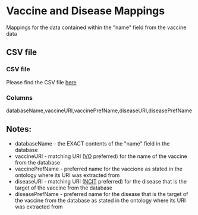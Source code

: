 # Vaccine and Disease Mappings

Mappings for the data contained within the "name" field from the vaccine data 

## CSV file 

### CSV file
Please find the CSV file [here](../csv/vaccineName_mappings.csv)

### Columns

databaseName,vaccineURI,vaccinePrefName,diseaseURI,diseasePrefName


## Notes:
  * databaseName - the EXACT contents of the "name" field in the database
  * vaccineURI - matching URI ([VO](http://www.ontobee.org/ontology/VO) preferred) for the name of the vaccine from the database
  * vaccinePrefName - preferred name for the vaccione as stated in the ontology where its URI was extracted from
  * diseaseURI - matching URI ([NCIT](http://www.ontobee.org/ontology/NCIT) preferred) for the disease that is the target of the vaccine from the database
  * diseasePrefName - preferred name for the disease that is the target of the vaccine from the database as stated in the ontology where its URI was extracted from
  